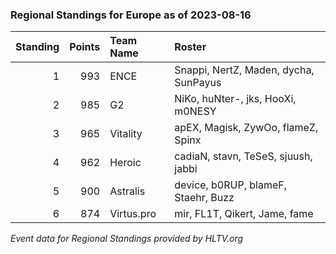 ### Regional Standings for Europe as of 2023-08-16

| Standing | Points | Team Name            | Roster                                          |
| -: | -: | :- | :- |
|        1 |    993 | ENCE                 | Snappi, NertZ, Maden, dycha, SunPayus           |
|        2 |    985 | G2                   | NiKo, huNter-, jks, HooXi, m0NESY               |
|        3 |    965 | Vitality             | apEX, Magisk, ZywOo, flameZ, Spinx              |
|        4 |    962 | Heroic               | cadiaN, stavn, TeSeS, sjuush, jabbi             |
|        5 |    900 | Astralis             | device, b0RUP, blameF, Staehr, Buzz             |
|        6 |    874 | Virtus.pro           | mir, FL1T, Qikert, Jame, fame                   |




_Event data for Regional Standings provided by HLTV.org_
